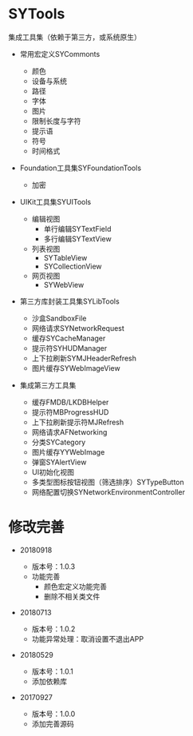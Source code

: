 # SYTools
集成工具集（依赖于第三方，或系统原生）

* 常用宏定义SYCommonts
  * 颜色
  * 设备与系统
  * 路径
  * 字体
  * 图片
  * 限制长度与字符
  * 提示语
  * 符号
  * 时间格式
* Foundation工具集SYFoundationTools
  * 加密
* UIKit工具集SYUITools
  * 编辑视图
    * 单行编辑SYTextField
    * 多行编辑SYTextView
  * 列表视图
    * SYTableView
    * SYCollectionView
  * 网页视图
    * SYWebView
* 第三方库封装工具集SYLibTools
  * 沙盒SandboxFile
  * 网络请求SYNetworkRequest
  * 缓存SYCacheManager
  * 提示符SYHUDManager
  * 上下拉刷新SYMJHeaderRefresh
  * 图片缓存SYWebImageView     

* 集成第三方工具集
  * 缓存FMDB/LKDBHelper
  * 提示符MBProgressHUD
  * 上下拉刷新提示符MJRefresh
  * 网络请求AFNetworking
  * 分类SYCategory
  * 图片缓存YYWebImage
  * 弹窗SYAlertView
  * UI初始化视图
  * 多类型图标按钮视图（筛选排序）SYTypeButton
  * 网络配置切换SYNetworkEnvironmentController

# 修改完善
* 20180918
  * 版本号：1.0.3
  * 功能完善
    * 颜色宏定义功能完善
    * 删除不相关类文件


* 20180713
  * 版本号：1.0.2
  * 功能异常处理：取消设置不退出APP
  
* 20180529
  * 版本号：1.0.1
  * 添加依赖库
  
* 20170927
  * 版本号：1.0.0
  * 添加完善源码


  
